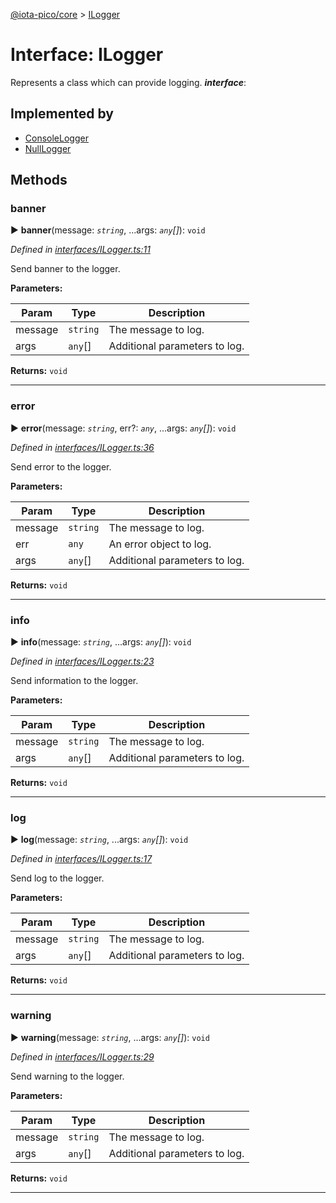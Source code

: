 [@iota-pico/core](../README.md) > [ILogger](../interfaces/ilogger.md)



# Interface: ILogger


Represents a class which can provide logging.
*__interface__*: 


## Implemented by

* [ConsoleLogger](../classes/consolelogger.md)
* [NullLogger](../classes/nulllogger.md)


## Methods
<a id="banner"></a>

###  banner

► **banner**(message: *`string`*, ...args: *`any`[]*): `void`



*Defined in [interfaces/ILogger.ts:11](https://github.com/iotaeco/iota-pico-core/blob/512592b/src/interfaces/ILogger.ts#L11)*



Send banner to the logger.


**Parameters:**

| Param | Type | Description |
| ------ | ------ | ------ |
| message | `string`   |  The message to log. |
| args | `any`[]   |  Additional parameters to log. |





**Returns:** `void`





___

<a id="error"></a>

###  error

► **error**(message: *`string`*, err?: *`any`*, ...args: *`any`[]*): `void`



*Defined in [interfaces/ILogger.ts:36](https://github.com/iotaeco/iota-pico-core/blob/512592b/src/interfaces/ILogger.ts#L36)*



Send error to the logger.


**Parameters:**

| Param | Type | Description |
| ------ | ------ | ------ |
| message | `string`   |  The message to log. |
| err | `any`   |  An error object to log. |
| args | `any`[]   |  Additional parameters to log. |





**Returns:** `void`





___

<a id="info"></a>

###  info

► **info**(message: *`string`*, ...args: *`any`[]*): `void`



*Defined in [interfaces/ILogger.ts:23](https://github.com/iotaeco/iota-pico-core/blob/512592b/src/interfaces/ILogger.ts#L23)*



Send information to the logger.


**Parameters:**

| Param | Type | Description |
| ------ | ------ | ------ |
| message | `string`   |  The message to log. |
| args | `any`[]   |  Additional parameters to log. |





**Returns:** `void`





___

<a id="log"></a>

###  log

► **log**(message: *`string`*, ...args: *`any`[]*): `void`



*Defined in [interfaces/ILogger.ts:17](https://github.com/iotaeco/iota-pico-core/blob/512592b/src/interfaces/ILogger.ts#L17)*



Send log to the logger.


**Parameters:**

| Param | Type | Description |
| ------ | ------ | ------ |
| message | `string`   |  The message to log. |
| args | `any`[]   |  Additional parameters to log. |





**Returns:** `void`





___

<a id="warning"></a>

###  warning

► **warning**(message: *`string`*, ...args: *`any`[]*): `void`



*Defined in [interfaces/ILogger.ts:29](https://github.com/iotaeco/iota-pico-core/blob/512592b/src/interfaces/ILogger.ts#L29)*



Send warning to the logger.


**Parameters:**

| Param | Type | Description |
| ------ | ------ | ------ |
| message | `string`   |  The message to log. |
| args | `any`[]   |  Additional parameters to log. |





**Returns:** `void`





___


